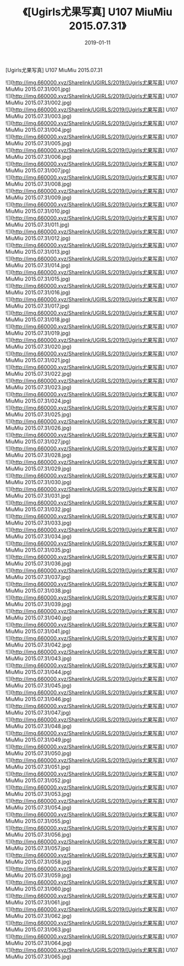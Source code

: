 ﻿---
layout: post
title:  《[Ugirls尤果写真] U107 MiuMiu 2015.07.31》
date:   2019-01-11
img: http://img.660000.xyz/Sharelink/UGIRLS/2019/[Ugirls尤果写真] U107 MiuMiu 2015.07.31/000.jpg
categories: [美女, 清纯, 唯美]
---

[Ugirls尤果写真] U107 MiuMiu 2015.07.31

 ![](http://img.660000.xyz/Sharelink/UGIRLS/2019/[Ugirls尤果写真] U107 MiuMiu 2015.07.31/001.jpg) <br>![](http://img.660000.xyz/Sharelink/UGIRLS/2019/[Ugirls尤果写真] U107 MiuMiu 2015.07.31/002.jpg) <br>![](http://img.660000.xyz/Sharelink/UGIRLS/2019/[Ugirls尤果写真] U107 MiuMiu 2015.07.31/003.jpg) <br>![](http://img.660000.xyz/Sharelink/UGIRLS/2019/[Ugirls尤果写真] U107 MiuMiu 2015.07.31/004.jpg) <br>![](http://img.660000.xyz/Sharelink/UGIRLS/2019/[Ugirls尤果写真] U107 MiuMiu 2015.07.31/005.jpg) <br>![](http://img.660000.xyz/Sharelink/UGIRLS/2019/[Ugirls尤果写真] U107 MiuMiu 2015.07.31/006.jpg) <br>![](http://img.660000.xyz/Sharelink/UGIRLS/2019/[Ugirls尤果写真] U107 MiuMiu 2015.07.31/007.jpg) <br>![](http://img.660000.xyz/Sharelink/UGIRLS/2019/[Ugirls尤果写真] U107 MiuMiu 2015.07.31/008.jpg) <br>![](http://img.660000.xyz/Sharelink/UGIRLS/2019/[Ugirls尤果写真] U107 MiuMiu 2015.07.31/009.jpg) <br>![](http://img.660000.xyz/Sharelink/UGIRLS/2019/[Ugirls尤果写真] U107 MiuMiu 2015.07.31/010.jpg) <br>![](http://img.660000.xyz/Sharelink/UGIRLS/2019/[Ugirls尤果写真] U107 MiuMiu 2015.07.31/011.jpg) <br>![](http://img.660000.xyz/Sharelink/UGIRLS/2019/[Ugirls尤果写真] U107 MiuMiu 2015.07.31/012.jpg) <br>![](http://img.660000.xyz/Sharelink/UGIRLS/2019/[Ugirls尤果写真] U107 MiuMiu 2015.07.31/013.jpg) <br>![](http://img.660000.xyz/Sharelink/UGIRLS/2019/[Ugirls尤果写真] U107 MiuMiu 2015.07.31/014.jpg) <br>![](http://img.660000.xyz/Sharelink/UGIRLS/2019/[Ugirls尤果写真] U107 MiuMiu 2015.07.31/015.jpg) <br>![](http://img.660000.xyz/Sharelink/UGIRLS/2019/[Ugirls尤果写真] U107 MiuMiu 2015.07.31/016.jpg) <br>![](http://img.660000.xyz/Sharelink/UGIRLS/2019/[Ugirls尤果写真] U107 MiuMiu 2015.07.31/017.jpg) <br>![](http://img.660000.xyz/Sharelink/UGIRLS/2019/[Ugirls尤果写真] U107 MiuMiu 2015.07.31/018.jpg) <br>![](http://img.660000.xyz/Sharelink/UGIRLS/2019/[Ugirls尤果写真] U107 MiuMiu 2015.07.31/019.jpg) <br>![](http://img.660000.xyz/Sharelink/UGIRLS/2019/[Ugirls尤果写真] U107 MiuMiu 2015.07.31/020.jpg) <br>![](http://img.660000.xyz/Sharelink/UGIRLS/2019/[Ugirls尤果写真] U107 MiuMiu 2015.07.31/021.jpg) <br>![](http://img.660000.xyz/Sharelink/UGIRLS/2019/[Ugirls尤果写真] U107 MiuMiu 2015.07.31/022.jpg) <br>![](http://img.660000.xyz/Sharelink/UGIRLS/2019/[Ugirls尤果写真] U107 MiuMiu 2015.07.31/023.jpg) <br>![](http://img.660000.xyz/Sharelink/UGIRLS/2019/[Ugirls尤果写真] U107 MiuMiu 2015.07.31/024.jpg) <br>![](http://img.660000.xyz/Sharelink/UGIRLS/2019/[Ugirls尤果写真] U107 MiuMiu 2015.07.31/025.jpg) <br>![](http://img.660000.xyz/Sharelink/UGIRLS/2019/[Ugirls尤果写真] U107 MiuMiu 2015.07.31/026.jpg) <br>![](http://img.660000.xyz/Sharelink/UGIRLS/2019/[Ugirls尤果写真] U107 MiuMiu 2015.07.31/027.jpg) <br>![](http://img.660000.xyz/Sharelink/UGIRLS/2019/[Ugirls尤果写真] U107 MiuMiu 2015.07.31/028.jpg) <br>![](http://img.660000.xyz/Sharelink/UGIRLS/2019/[Ugirls尤果写真] U107 MiuMiu 2015.07.31/029.jpg) <br>![](http://img.660000.xyz/Sharelink/UGIRLS/2019/[Ugirls尤果写真] U107 MiuMiu 2015.07.31/030.jpg) <br>![](http://img.660000.xyz/Sharelink/UGIRLS/2019/[Ugirls尤果写真] U107 MiuMiu 2015.07.31/031.jpg) <br>![](http://img.660000.xyz/Sharelink/UGIRLS/2019/[Ugirls尤果写真] U107 MiuMiu 2015.07.31/032.jpg) <br>![](http://img.660000.xyz/Sharelink/UGIRLS/2019/[Ugirls尤果写真] U107 MiuMiu 2015.07.31/033.jpg) <br>![](http://img.660000.xyz/Sharelink/UGIRLS/2019/[Ugirls尤果写真] U107 MiuMiu 2015.07.31/034.jpg) <br>![](http://img.660000.xyz/Sharelink/UGIRLS/2019/[Ugirls尤果写真] U107 MiuMiu 2015.07.31/035.jpg) <br>![](http://img.660000.xyz/Sharelink/UGIRLS/2019/[Ugirls尤果写真] U107 MiuMiu 2015.07.31/036.jpg) <br>![](http://img.660000.xyz/Sharelink/UGIRLS/2019/[Ugirls尤果写真] U107 MiuMiu 2015.07.31/037.jpg) <br>![](http://img.660000.xyz/Sharelink/UGIRLS/2019/[Ugirls尤果写真] U107 MiuMiu 2015.07.31/038.jpg) <br>![](http://img.660000.xyz/Sharelink/UGIRLS/2019/[Ugirls尤果写真] U107 MiuMiu 2015.07.31/039.jpg) <br>![](http://img.660000.xyz/Sharelink/UGIRLS/2019/[Ugirls尤果写真] U107 MiuMiu 2015.07.31/040.jpg) <br>![](http://img.660000.xyz/Sharelink/UGIRLS/2019/[Ugirls尤果写真] U107 MiuMiu 2015.07.31/041.jpg) <br>![](http://img.660000.xyz/Sharelink/UGIRLS/2019/[Ugirls尤果写真] U107 MiuMiu 2015.07.31/042.jpg) <br>![](http://img.660000.xyz/Sharelink/UGIRLS/2019/[Ugirls尤果写真] U107 MiuMiu 2015.07.31/043.jpg) <br>![](http://img.660000.xyz/Sharelink/UGIRLS/2019/[Ugirls尤果写真] U107 MiuMiu 2015.07.31/044.jpg) <br>![](http://img.660000.xyz/Sharelink/UGIRLS/2019/[Ugirls尤果写真] U107 MiuMiu 2015.07.31/045.jpg) <br>![](http://img.660000.xyz/Sharelink/UGIRLS/2019/[Ugirls尤果写真] U107 MiuMiu 2015.07.31/046.jpg) <br>![](http://img.660000.xyz/Sharelink/UGIRLS/2019/[Ugirls尤果写真] U107 MiuMiu 2015.07.31/047.jpg) <br>![](http://img.660000.xyz/Sharelink/UGIRLS/2019/[Ugirls尤果写真] U107 MiuMiu 2015.07.31/048.jpg) <br>![](http://img.660000.xyz/Sharelink/UGIRLS/2019/[Ugirls尤果写真] U107 MiuMiu 2015.07.31/049.jpg) <br>![](http://img.660000.xyz/Sharelink/UGIRLS/2019/[Ugirls尤果写真] U107 MiuMiu 2015.07.31/050.jpg) <br>![](http://img.660000.xyz/Sharelink/UGIRLS/2019/[Ugirls尤果写真] U107 MiuMiu 2015.07.31/051.jpg) <br>![](http://img.660000.xyz/Sharelink/UGIRLS/2019/[Ugirls尤果写真] U107 MiuMiu 2015.07.31/052.jpg) <br>![](http://img.660000.xyz/Sharelink/UGIRLS/2019/[Ugirls尤果写真] U107 MiuMiu 2015.07.31/053.jpg) <br>![](http://img.660000.xyz/Sharelink/UGIRLS/2019/[Ugirls尤果写真] U107 MiuMiu 2015.07.31/054.jpg) <br>![](http://img.660000.xyz/Sharelink/UGIRLS/2019/[Ugirls尤果写真] U107 MiuMiu 2015.07.31/055.jpg) <br>![](http://img.660000.xyz/Sharelink/UGIRLS/2019/[Ugirls尤果写真] U107 MiuMiu 2015.07.31/056.jpg) <br>![](http://img.660000.xyz/Sharelink/UGIRLS/2019/[Ugirls尤果写真] U107 MiuMiu 2015.07.31/057.jpg) <br>![](http://img.660000.xyz/Sharelink/UGIRLS/2019/[Ugirls尤果写真] U107 MiuMiu 2015.07.31/058.jpg) <br>![](http://img.660000.xyz/Sharelink/UGIRLS/2019/[Ugirls尤果写真] U107 MiuMiu 2015.07.31/059.jpg) <br>![](http://img.660000.xyz/Sharelink/UGIRLS/2019/[Ugirls尤果写真] U107 MiuMiu 2015.07.31/060.jpg) <br>![](http://img.660000.xyz/Sharelink/UGIRLS/2019/[Ugirls尤果写真] U107 MiuMiu 2015.07.31/061.jpg) <br>![](http://img.660000.xyz/Sharelink/UGIRLS/2019/[Ugirls尤果写真] U107 MiuMiu 2015.07.31/062.jpg) <br>![](http://img.660000.xyz/Sharelink/UGIRLS/2019/[Ugirls尤果写真] U107 MiuMiu 2015.07.31/063.jpg) <br>![](http://img.660000.xyz/Sharelink/UGIRLS/2019/[Ugirls尤果写真] U107 MiuMiu 2015.07.31/064.jpg) <br>![](http://img.660000.xyz/Sharelink/UGIRLS/2019/[Ugirls尤果写真] U107 MiuMiu 2015.07.31/065.jpg) <br>